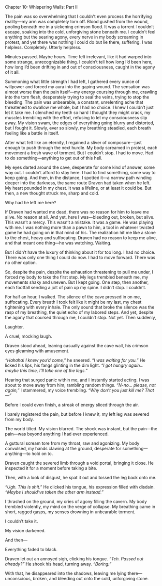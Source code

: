 Chapter 10: Whispering Walls: Part II

The pain was so overwhelming that I couldn't even process the horrifying reality—my arm was completely torn off. Blood gushed from the wound, pooling beneath me in a sickening crimson flood. It was a torrent I couldn’t escape, soaking into the cold, unforgiving stone beneath me. I couldn't feel anything but the searing agony, every nerve in my body screaming in protest, and yet there was nothing I could do but lie there, suffering. I was helpless. Completely. Utterly helpless.

Minutes passed. Maybe hours. Time felt irrelevant, like it had warped into some strange, unrecognizable thing. I couldn’t tell how long I’d been here, how long I’d been drifting in and out of consciousness, caught in the agony of it all.

Summoning what little strength I had left, I gathered every ounce of willpower and forced my aura into the gaping wound. The sensation was almost worse than the pain itself—my energy coursing through me, crawling into the torn flesh, desperately trying to seal the veins, trying to stop the bleeding. The pain was unbearable, a constant, unrelenting ache that threatened to swallow me whole, but I had no choice. I knew I couldn’t just let it take me. I clenched my teeth so hard I thought they might crack, my muscles trembling with the effort, refusing to let my consciousness slip away. My vision swam, the edges of everything going blurry and distorted, but I fought it. Slowly, ever so slowly, my breathing steadied, each breath feeling like a battle in itself.

After what felt like an eternity, I regained a sliver of composure—just enough to push through the next hurdle. My body screamed in protest, each movement a fresh wave of torment. But I couldn’t stop. I had to move. Had to do something—anything to get out of this hell.

My eyes darted around the cave, desperate for some kind of answer, some way out. I couldn’t afford to stay here. I had to find something, some way to keep going. And then, in the distance, I spotted it—a narrow path winding deeper into the darkness, the same route Draven had taken when he left. My heart pounded in my chest. It was a lifeline, or at least it could be. But then, a new thought struck me, sharp and cold.

Why had he left me here?

If Draven had wanted me dead, there was no reason for him to leave me alive. No reason at all. And yet, here I was—bleeding out, broken, but alive. This wasn’t a mercy. This wasn’t a mistake. It was a game. He was playing with me. I was nothing more than a pawn to him, a tool in whatever twisted game he had going on in that mind of his. The realization hit me like a stone to the chest, heavy and suffocating. Draven had no reason to keep me alive, and that meant one thing—he was watching. Waiting.

But I didn’t have the luxury of thinking about it for too long. I had no choice. There was only one thing I could do now. I had to move forward. There was no other option.

So, despite the pain, despite the exhaustion threatening to pull me under, I forced my body to take the first step. My legs trembled beneath me, my movements shaky and uneven. But I kept going. One step, then another, each footfall sending a jolt of pain up my spine. I didn’t stop. I couldn’t.

For half an hour, I walked. The silence of the cave pressed in on me, suffocating. Every breath I took felt like it might be my last, my chest tightening with every inhale. The only sound that broke the silence was the rasp of my breathing, the quiet echo of my labored steps. And yet, despite the agony that coursed through me, I couldn’t stop. Not yet. Then suddenly,

Laughter.

A cruel, mocking laugh.

Draven stood ahead, leaning casually against the cave wall, his crimson eyes gleaming with amusement.

*“Hahaha! I knew you’d come,”* he sneered. *“I was waiting for you.”* He licked his lips, his fangs glinting in the dim light. *“I got hungry again… maybe this time, I’ll take one of the legs.”*

Hearing that surged panic within me, and I instantly started acting. I was about to move away from him, rambling random things. *“N-no… please, not again,”* I stammered, my voice trembling. *“Why don’t you just kill me? That—”*

Before I could even finish, a streak of energy sliced through the air.

I barely registered the pain, but before I knew it, my left leg was severed from my body.

The world tilted. My vision blurred. The shock was instant, but the pain—the pain—was beyond anything I had ever experienced.

A guttural scream tore from my throat, raw and agonizing. My body convulsed, my hands clawing at the ground, desperate for something—anything—to hold on to.

Draven caught the severed limb through a void portal, bringing it close. He inspected it for a moment before taking a bite.

Then, with a look of disgust, he spat it out and tossed the leg back onto me.

*“Ugh. This is shit.”* He clicked his tongue, his expression filled with disdain. *“Maybe I should’ve taken the other arm instead.”*

I thrashed on the ground, my cries of agony filling the cavern. My body trembled violently, my mind on the verge of collapse. My breathing came in short, ragged gasps, my senses drowning in unbearable torment.

I couldn’t take it.

My vision darkened.

And then—

Everything faded to black.

Draven let out an annoyed sigh, clicking his tongue. *“Tch. Passed out already?”* He shook his head, turning away. *“Boring.”*

With that, he disappeared into the shadows, leaving me lying there—unconscious, broken, and bleeding out onto the cold, unforgiving stone.
